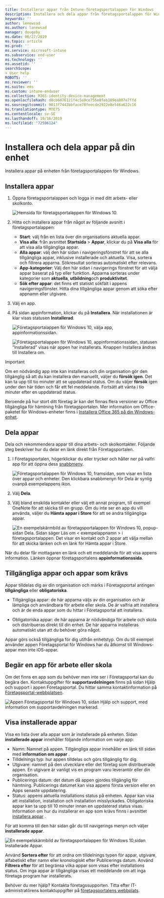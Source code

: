 ```yaml
---
title: Installerar appar från Intune-företagsportalappen för Windows
description: Installera och dela appar från företagsportalappen för Windows
keywords: ''
author: lenewsad
ms.author: lanewsad
manager: dougeby
ms.date: 06/27/2019
ms.topic: article
ms.prod: ''
ms.service: microsoft-intune
ms.subservice: end-user
ms.technology: ''
ms.assetid: ''
searchScope:
- User help
ROBOTS: ''
ms.reviewer: ''
ms.suite: ems
ms.custom: intune-enduser
ms.collection: M365-identity-device-management
ms.openlocfilehash: d8cb6976121f4c5a9ce755e8feb189ea007e7ffd
ms.sourcegitcommit: 9013f7442bbface78feecde2922e8e546a622c16
ms.translationtype: MTE75
ms.contentlocale: sv-SE
ms.lasthandoff: 10/16/2019
ms.locfileid: "72506124"
---
```

# <a name="install-and-share-apps-on-your-device"></a>Installera och dela appar på din enhet

Installera appar på enheten från företagsportalappen för Windows.

## <a name="install-apps"></a>Installera appar

1. Öppna företagsportalappen och logga in med ditt arbets- eller skolkonto.  

    ![Hemsida för företagsportalappen för Windows 10.](./media/RS1_AppDetailsPage_Installed_03.png)
2. Hitta och installera appar från något av följande avsnitt i företagsportalappen:  

    * **Start**: välj från en lista över din organisations aktuella appar.  
    * **Visa alla**: från avsnittet **Startsida** > **Appar**, klickar du på **Visa alla** för att visa alla tillgängliga appar.  
    * **Alla appar**: välj den här sidan i navigeringsfönstret för att se alla tillgängliga appar, inklusive installerade och aktuella. Visa, sortera och filtrera apparna. Sökresultat sorteras automatiskt efter relevans.  
    * **App-kategorier**: Välj den här sidan i navigerings fönstret för att välja appar baserat på typ eller funktion. Apparna sorteras under kategorier som **aktuella**, **utbildning**och **produktivitet**.  
    * **Sök efter appar**: det finns ett statiskt sökfält i appens navigeringsfönster.  Hitta dina tillgängliga appar genom att söka efter appnamn eller utgivare.  

3. Välj en app.   
4. På sidan appinformation, klickar du på **Installera**. När installationen är klar visas statusen **Installerad**.  

    ![Företagsportalappen för Windows 10, välja app, appinformationssidan.](./media/RS1_AppDetailsPage_Installed_02.png)  
    
    ![Företagsportalappen för Windows 10, appinformationssidan, statusen ”Installerad” visas när appen har installerats. Knappen Installera ändras till Installera om.](./media/RS1_AppDetailsPage_Installed_01.png)    

> [!IMPORTANT]
> Om en nödvändig app inte kan installeras och din organisation gör den tillgänglig så att du kan installera den manuellt, väljer du **försök igen**. Det kan ta upp till tio minuter att se uppdaterad status. Om du väljer **försök** igen under den här tiden och får ett fel meddelande. Fortsätt att vänta i tio minuter efter en uppdaterad status.   

Beroende på hur stort ditt företag är kan det finnas flera versioner av Office tillgängliga för hämtning från företagsportalen. Mer information om Office-paketet för Windows-enheter finns i [Installera Office 365 på din Windows-enhet](./install-office-windows.md).

## <a name="share-apps"></a>Dela appar  
Dela och rekommendera appar till dina arbets- och skolkontakter. Följande steg beskriver hur du delar en länk direkt från Företagsportalen.

1. I Företagsportalen, högerklickar du eller trycker och håller ner på valfri app för att öppna dess [snabbmeny](https://docs.microsoft.com//windows/uwp/design/controls-and-patterns/menus).  

    ![Företagsportalappen för Windows 10, framsidan, som visar en lista över appar och enheter. Den klickbara snabbmenyn för Dela är synlig ovanpå exempelappens ikon. ](./media/1808_ShareContext_CP_Windows.png)  

2. Välj **Dela**.
3. Välj bland enskilda kontakter eller välj ett annat program, till exempel OneNote för att skicka till en grupp. Om du inte ser en app du vill använda, väljer du **Hämta appar i Store** för att se andra tillgängliga appar.  

    ![En exempelskärmbild av företagsportalappen för Windows 10, popup-sidan Dela. Sidan säger Läs om < exempelappnamn > i företagsportalappen. Det visar en kontakt och 2 appar att välja mellan för att skicka länken och en länk för Hämta appar i Store. ](./media/1808_ShareApps_CP_Windows.png) 

När du delar får mottagaren en länk och ett meddelande för att visa appens information. Länken öppnar företagsportalens **appinformationssida**. 

## <a name="available-and-required-apps"></a>Tillgängliga appar och appar som krävs
Appar tilldelas dig av din organisation och märks i Företagsportal antingen **tillgängliga** eller **obligatoriska**. 

* Tillgängliga appar: de här apparna väljs av din organisation och är lämpliga och användbara för arbete eller skola. De är valfria att installera och är de enda appar som du hittar i Företagsportal att installera. 

* Obligatoriska appar: de här apparna är nödvändiga för arbete och skola och distribueras direkt till din enhet. De här apparna installeras automatiskt utan att du behöver göra något. 

Appar görs också tillgängliga för dig utifrån enhetstyp. Om du till exempel använder appen Företagsportal för Windows har du åtkomst till Windows-appar men inte iOS-appar.

## <a name="request-an-app-for-work-or-school"></a>Begär en app för arbete eller skola  
Om det finns en app som du behöver men inte ser i Företagsportal kan du begära den. Kontaktuppgifter för **supportavdelningen** finns på sidan Hjälp och support i appen Företagsportal. Du hittar samma kontaktinformation på [Företagsportal-webbplatsen](https://go.microsoft.com/fwlink/?linkid=2010980).    

  ![Appen Företagsportal för Windows 10, sidan Hjälp och support, med information om supportavdelningen markerad. ](./media/1812_UCP_Help_Support_helpdesk.png)  

## <a name="view-installed-apps"></a>Visa installerade appar  
Visa en lista över alla appar som är installerade på enheten. Sidan **installerade appar** innehåller följande information om varje app:

* Namn: Namnet på appen. Tillgängliga appar innehåller en länk till sidan med **information om appar** .
* Tilldelnings typ: hur appen tilldelas och görs tillgänglig för dig. 
* Utgivare: namnet på den utvecklare eller det företag som distribuerade appen. En utgivare är vanligt vis en program varu leverantör eller din organisation.  
* Publicerings datum: det datum då appen gjordes tillgänglig för hämtning. Publicerings datumet kan visa appens första version eller en Apps senaste uppdatering.
* Status: appens aktuella installations status på enheten. Appar kan visa att installation, installation och installation misslyckades. Obligatoriska appar kan ta upp till 10 minuter innan en uppdaterad status visas. Information om hur du installerar en app som krävs finns i avsnittet [installera appar](#install-apps) . 

För att komma till den här sidan går du till navigerings menyn och väljer **installerade appar**. 

  ![En exempelskärmbild av företagsportalappen för Windows 10,sidan Installerade Appar. ](./media/installed-apps-cp-1906.png)  


Använd **Sortera efter** för att ordna om tilldelnings typen för appar, utgivare, alfabetiskt efter namn eller kronologiskt efter Publicerings datum. Använd **Filtrera efter** för att begränsa vilka appar som visas efter installations status.  Om inga appar är tillgängliga visas ett meddelande om att inga företags program har installerats.  

Behöver du mer hjälp? Kontakta företagssupporten. Titta efter IT-administratörens kontaktuppgifter på [företagsportalens webbplats](https://go.microsoft.com/fwlink/?linkid=2010980).  
